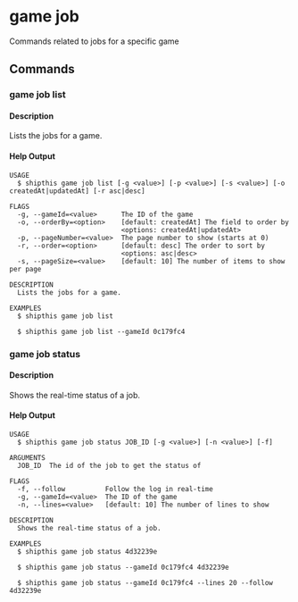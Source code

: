 # game job

Commands related to jobs for a specific game


## Commands


### game job list

#### Description

Lists the jobs for a game.

#### Help Output

```
USAGE
  $ shipthis game job list [-g <value>] [-p <value>] [-s <value>] [-o createdAt|updatedAt] [-r asc|desc]

FLAGS
  -g, --gameId=<value>      The ID of the game
  -o, --orderBy=<option>    [default: createdAt] The field to order by
                            <options: createdAt|updatedAt>
  -p, --pageNumber=<value>  The page number to show (starts at 0)
  -r, --order=<option>      [default: desc] The order to sort by
                            <options: asc|desc>
  -s, --pageSize=<value>    [default: 10] The number of items to show per page

DESCRIPTION
  Lists the jobs for a game.

EXAMPLES
  $ shipthis game job list

  $ shipthis game job list --gameId 0c179fc4
```

### game job status

#### Description

Shows the real-time status of a job.

#### Help Output

```
USAGE
  $ shipthis game job status JOB_ID [-g <value>] [-n <value>] [-f]

ARGUMENTS
  JOB_ID  The id of the job to get the status of

FLAGS
  -f, --follow          Follow the log in real-time
  -g, --gameId=<value>  The ID of the game
  -n, --lines=<value>   [default: 10] The number of lines to show

DESCRIPTION
  Shows the real-time status of a job.

EXAMPLES
  $ shipthis game job status 4d32239e

  $ shipthis game job status --gameId 0c179fc4 4d32239e

  $ shipthis game job status --gameId 0c179fc4 --lines 20 --follow 4d32239e
```
